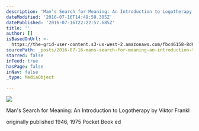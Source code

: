 ```yaml
---
description: 'Man’s Search for Meaning: An Introduction to Logotherapy by Viktor Frankl'
dateModified: '2016-07-16T14:49:59.305Z'
datePublished: '2016-07-16T22:22:57.685Z'
title: ''
author: []
isBasedOnUrl: >-
  https://the-grid-user-content.s3-us-west-2.amazonaws.com/fbc46158-8d65-4a16-a27a-ce732fecc88c.jpg
sourcePath: _posts/2016-07-16-mans-search-for-meaning-an-introduction-to-logotherapy-by.md
starred: false
inFeed: true
hasPage: false
inNav: false
_type: MediaObject

---
```

![](https://the-grid-user-content.s3-us-west-2.amazonaws.com/fbc46158-8d65-4a16-a27a-ce732fecc88c.jpg)

Man's Search for Meaning: An Introduction to Logotherapy by Viktor Frankl

originally published 1946, 1975 Pocket Book ed